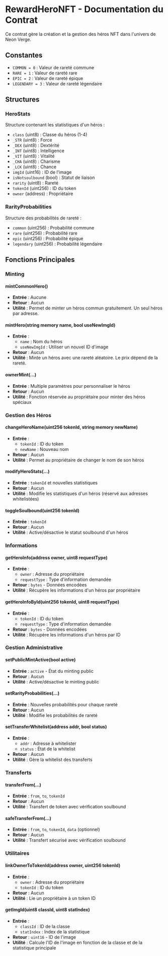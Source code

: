 # RewardHeroNFT - Documentation du Contrat

Ce contrat gère la création et la gestion des héros NFT dans l'univers de Neon Verge.

## Constantes

- `COMMON = 0` : Valeur de rareté commune
- `RARE = 1` : Valeur de rareté rare
- `EPIC = 2` : Valeur de rareté épique
- `LEGENDARY = 3` : Valeur de rareté légendaire

## Structures

### HeroStats
Structure contenant les statistiques d'un héros :
- `class` (uint8) : Classe du héros (1-4)
- `_STR` (uint8) : Force
- `_DEX` (uint8) : Dextérité
- `_INT` (uint8) : Intelligence
- `_VIT` (uint8) : Vitalité
- `_CHA` (uint8) : Charisme
- `_LCK` (uint8) : Chance
- `imgId` (uint16) : ID de l'image
- `isNotsoulbound` (bool) : Statut de liaison
- `rarity` (uint8) : Rareté
- `tokenId` (uint256) : ID du token
- `owner` (address) : Propriétaire

### RarityProbabilities
Structure des probabilités de rareté :
- `common` (uint256) : Probabilité commune
- `rare` (uint256) : Probabilité rare
- `epic` (uint256) : Probabilité épique
- `legendary` (uint256) : Probabilité légendaire

## Fonctions Principales

### Minting

#### mintCommonHero()
- **Entrée** : Aucune
- **Retour** : Aucun
- **Utilité** : Permet de minter un héros commun gratuitement. Un seul héros par adresse.

#### mintHero(string memory name, bool useNewImgId)
- **Entrée** :
  - `name` : Nom du héros
  - `useNewImgId` : Utiliser un nouvel ID d'image
- **Retour** : Aucun
- **Utilité** : Minte un héros avec une rareté aléatoire. Le prix dépend de la rareté.

#### ownerMint(...)
- **Entrée** : Multiple paramètres pour personnaliser le héros
- **Retour** : Aucun
- **Utilité** : Fonction réservée au propriétaire pour minter des héros spéciaux

### Gestion des Héros

#### changeHeroName(uint256 tokenId, string memory newName)
- **Entrée** :
  - `tokenId` : ID du token
  - `newName` : Nouveau nom
- **Retour** : Aucun
- **Utilité** : Permet au propriétaire de changer le nom de son héros

#### modifyHeroStats(...)
- **Entrée** : `tokenId` et nouvelles statistiques
- **Retour** : Aucun
- **Utilité** : Modifie les statistiques d'un héros (réservé aux adresses whitelistées)

#### toggleSoulbound(uint256 tokenId)
- **Entrée** : `tokenId`
- **Retour** : Aucun
- **Utilité** : Active/désactive le statut soulbound d'un héros

### Informations

#### getHeroInfo(address owner, uint8 requestType)
- **Entrée** :
  - `owner` : Adresse du propriétaire
  - `requestType` : Type d'information demandée
- **Retour** : `bytes` - Données encodées
- **Utilité** : Récupère les informations d'un héros par propriétaire

#### getHeroInfoById(uint256 tokenId, uint8 requestType)
- **Entrée** :
  - `tokenId` : ID du token
  - `requestType` : Type d'information demandée
- **Retour** : `bytes` - Données encodées
- **Utilité** : Récupère les informations d'un héros par ID

### Gestion Administrative

#### setPublicMintActive(bool active)
- **Entrée** : `active` - État du minting public
- **Retour** : Aucun
- **Utilité** : Active/désactive le minting public

#### setRarityProbabilities(...)
- **Entrée** : Nouvelles probabilités pour chaque rareté
- **Retour** : Aucun
- **Utilité** : Modifie les probabilités de rareté

#### setTransferWhitelist(address addr, bool status)
- **Entrée** :
  - `addr` : Adresse à whitelister
  - `status` : État de la whitelist
- **Retour** : Aucun
- **Utilité** : Gère la whitelist des transferts

### Transferts

#### transferFrom(...)
- **Entrée** : `from`, `to`, `tokenId`
- **Retour** : Aucun
- **Utilité** : Transfert de token avec vérification soulbound

#### safeTransferFrom(...)
- **Entrée** : `from`, `to`, `tokenId`, `data` (optionnel)
- **Retour** : Aucun
- **Utilité** : Transfert sécurisé avec vérification soulbound

### Utilitaires

#### linkOwnerToTokenId(address owner, uint256 tokenId)
- **Entrée** :
  - `owner` : Adresse du propriétaire
  - `tokenId` : ID du token
- **Retour** : Aucun
- **Utilité** : Lie un propriétaire à un token ID

#### getImgId(uint8 classId, uint8 statIndex)
- **Entrée** :
  - `classId` : ID de la classe
  - `statIndex` : Index de la statistique
- **Retour** : `uint16` - ID de l'image
- **Utilité** : Calcule l'ID de l'image en fonction de la classe et de la statistique principale
